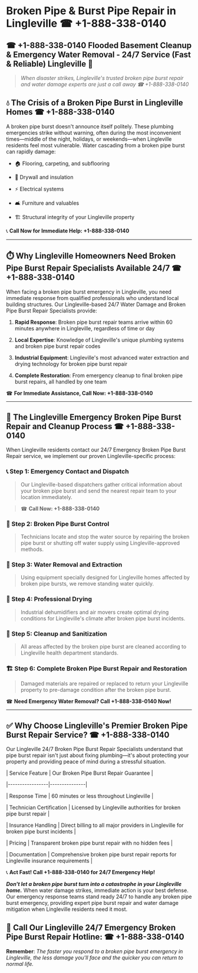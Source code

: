 # Broken Pipe & Burst Pipe Repair in Lingleville ☎ +1-888-338-0140  
## ☎ +1-888-338-0140 Flooded Basement Cleanup & Emergency Water Removal - 24/7 Service (Fast & Reliable) Lingleville 🚨  

> *When disaster strikes, Lingleville's trusted broken pipe burst repair and water damage experts are just a call away ☎ +1-888-338-0140*  

## 💧 The Crisis of a Broken Pipe Burst in Lingleville Homes ☎ +1-888-338-0140  

A broken pipe burst doesn't announce itself politely. These plumbing emergencies strike without warning, often during the most inconvenient times—middle of the night, holidays, or weekends—when Lingleville residents feel most vulnerable. Water cascading from a broken pipe burst can rapidly damage:  

* 🏠 Flooring, carpeting, and subflooring  
* 🧱 Drywall and insulation  
* ⚡ Electrical systems  
* 🛋️ Furniture and valuables  
* 🏗️ Structural integrity of your Lingleville property  

📞 **Call Now for Immediate Help: +1-888-338-0140**  

---  

## ⏱️ Why Lingleville Homeowners Need Broken Pipe Burst Repair Specialists Available 24/7 ☎ +1-888-338-0140  

When facing a broken pipe burst emergency in Lingleville, you need immediate response from qualified professionals who understand local building structures. Our Lingleville-based 24/7 Water Damage and Broken Pipe Burst Repair Specialists provide:  

1. **Rapid Response**: Broken pipe burst repair teams arrive within 60 minutes anywhere in Lingleville, regardless of time or day  
2. **Local Expertise**: Knowledge of Lingleville's unique plumbing systems and broken pipe burst repair codes  
3. **Industrial Equipment**: Lingleville's most advanced water extraction and drying technology for broken pipe burst repair  
4. **Complete Restoration**: From emergency cleanup to final broken pipe burst repairs, all handled by one team  

☎ **For Immediate Assistance, Call Now: +1-888-338-0140**  

---  

## 🔧 The Lingleville Emergency Broken Pipe Burst Repair and Cleanup Process ☎ +1-888-338-0140  

When Lingleville residents contact our 24/7 Emergency Broken Pipe Burst Repair service, we implement our proven Lingleville-specific process:  

### 📞 Step 1: Emergency Contact and Dispatch  
> Our Lingleville-based dispatchers gather critical information about your broken pipe burst and send the nearest repair team to your location immediately.  
> ☎ **Call Now: +1-888-338-0140**  

### 🚿 Step 2: Broken Pipe Burst Control  
> Technicians locate and stop the water source by repairing the broken pipe burst or shutting off water supply using Lingleville-approved methods.  

### 🌊 Step 3: Water Removal and Extraction  
> Using equipment specially designed for Lingleville homes affected by broken pipe bursts, we remove standing water quickly.  

### 💨 Step 4: Professional Drying  
> Industrial dehumidifiers and air movers create optimal drying conditions for Lingleville's climate after broken pipe burst incidents.  

### 🧼 Step 5: Cleanup and Sanitization  
> All areas affected by the broken pipe burst are cleaned according to Lingleville health department standards.  

### 🏗️ Step 6: Complete Broken Pipe Burst Repair and Restoration  
> Damaged materials are repaired or replaced to return your Lingleville property to pre-damage condition after the broken pipe burst.  

☎ **Need Emergency Water Removal? Call +1-888-338-0140 Now!**  

---  

## ✅ Why Choose Lingleville's Premier Broken Pipe Burst Repair Service? ☎ +1-888-338-0140  

Our Lingleville 24/7 Broken Pipe Burst Repair Specialists understand that pipe burst repair isn't just about fixing plumbing—it's about protecting your property and providing peace of mind during a stressful situation.  

| Service Feature | Our Broken Pipe Burst Repair Guarantee |  
|-----------------|---------------|  
| Response Time | 60 minutes or less throughout Lingleville |  
| Technician Certification | Licensed by Lingleville authorities for broken pipe burst repair |  
| Insurance Handling | Direct billing to all major providers in Lingleville for broken pipe burst incidents |  
| Pricing | Transparent broken pipe burst repair with no hidden fees |  
| Documentation | Comprehensive broken pipe burst repair reports for Lingleville insurance requirements |  

📞 **Act Fast! Call +1-888-338-0140 for 24/7 Emergency Help!**  

***Don't let a broken pipe burst turn into a catastrophe in your Lingleville home.*** When water damage strikes, immediate action is your best defense. Our emergency response teams stand ready 24/7 to handle any broken pipe burst emergency, providing expert pipe burst repair and water damage mitigation when Lingleville residents need it most.  

## 📱 Call Our Lingleville 24/7 Emergency Broken Pipe Burst Repair Hotline: ☎ +1-888-338-0140  

**Remember**: *The faster you respond to a broken pipe burst emergency in Lingleville, the less damage you'll face and the quicker you can return to normal life.*